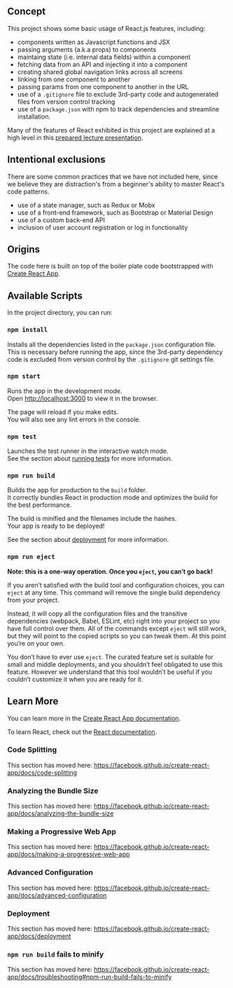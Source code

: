 ## Concept
This project shows some basic usage of React.js features, including:
- components written as Javascript functions and JSX
- passing arguments (a.k.a props) to components
- maintaing state (i.e. internal data fields) within a component
- fetching data from an API and injecting it into a component
- creating shared global navigation links across all screens
- linking from one component to another
- passing params from one component to another in the URL
- use of a `.gitignore` file to exclude 3rd-party code and autogenerated files from version control tracking
- use of a `package.json` with npm to track dependencies and streamline installation.

Many of the features of React exhibited in this project are explained at a high level in this [prepared lecture presentation](https://nyu-computer-science.github.io/software-engineering/react-intro/).

## Intentional exclusions
There are some common practices that we have not included here, since we believe they are distraction's from a beginner's ability to master React's code patterns.
- use of a state manager, such as Redux or Mobx
- use of a front-end framework, such as Bootstrap or Material Design
- use of a custom back-end API
- inclusion of user account registration or log in functionality

## Origins
The code here is built on top of the boiler plate code bootstrapped with [Create React App](https://github.com/facebook/create-react-app).

## Available Scripts

In the project directory, you can run:

### `npm install`

Installs all the dependencies listed in the `package.json` configuration file.
This is necessary before running the app, since the 3rd-party dependency code is excluded from version control by the `.gitignore` git settings file.

### `npm start`

Runs the app in the development mode.<br />
Open [http://localhost:3000](http://localhost:3000) to view it in the browser.

The page will reload if you make edits.<br />
You will also see any lint errors in the console.

### `npm test`

Launches the test runner in the interactive watch mode.<br />
See the section about [running tests](https://facebook.github.io/create-react-app/docs/running-tests) for more information.

### `npm run build`

Builds the app for production to the `build` folder.<br />
It correctly bundles React in production mode and optimizes the build for the best performance.

The build is minified and the filenames include the hashes.<br />
Your app is ready to be deployed!

See the section about [deployment](https://facebook.github.io/create-react-app/docs/deployment) for more information.

### `npm run eject`

**Note: this is a one-way operation. Once you `eject`, you can’t go back!**

If you aren’t satisfied with the build tool and configuration choices, you can `eject` at any time. This command will remove the single build dependency from your project.

Instead, it will copy all the configuration files and the transitive dependencies (webpack, Babel, ESLint, etc) right into your project so you have full control over them. All of the commands except `eject` will still work, but they will point to the copied scripts so you can tweak them. At this point you’re on your own.

You don’t have to ever use `eject`. The curated feature set is suitable for small and middle deployments, and you shouldn’t feel obligated to use this feature. However we understand that this tool wouldn’t be useful if you couldn’t customize it when you are ready for it.

## Learn More

You can learn more in the [Create React App documentation](https://facebook.github.io/create-react-app/docs/getting-started).

To learn React, check out the [React documentation](https://reactjs.org/).

### Code Splitting

This section has moved here: https://facebook.github.io/create-react-app/docs/code-splitting

### Analyzing the Bundle Size

This section has moved here: https://facebook.github.io/create-react-app/docs/analyzing-the-bundle-size

### Making a Progressive Web App

This section has moved here: https://facebook.github.io/create-react-app/docs/making-a-progressive-web-app

### Advanced Configuration

This section has moved here: https://facebook.github.io/create-react-app/docs/advanced-configuration

### Deployment

This section has moved here: https://facebook.github.io/create-react-app/docs/deployment

### `npm run build` fails to minify

This section has moved here: https://facebook.github.io/create-react-app/docs/troubleshooting#npm-run-build-fails-to-minify
